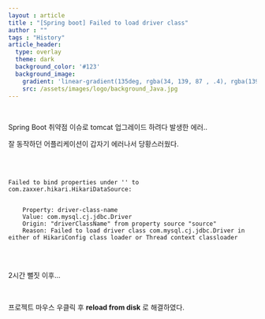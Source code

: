 ```yaml
---
layout : article
title : "[Spring boot] Failed to load driver class"
author : ""
tags : "History"
article_header:
  type: overlay
  theme: dark
  background_color: '#123'
  background_image:
    gradient: 'linear-gradient(135deg, rgba(34, 139, 87 , .4), rgba(139, 34, 139, .4))'
    src: /assets/images/logo/background_Java.jpg
---
```


<br/>

Spring Boot 취약점 이슈로 tomcat 업그레이드 하려다 발생한 에러..

잘 동작하던 어플리케이션이 갑자기 에러나서 당황스러웠다.

<br/>
<br/>

```
Failed to bind properties under '' to com.zaxxer.hikari.HikariDataSource:


    Property: driver-class-name
    Value: com.mysql.cj.jdbc.Driver
    Origin: "driverClassName" from property source "source"
    Reason: Failed to load driver class com.mysql.cj.jdbc.Driver in either of HikariConfig class loader or Thread context classloader


```

<br>

2시간 뻘짓 이후...

<br>

프로젝트 마우스 우클릭 후 **reload from disk** 로 해결하였다.

<br>

<br>

<br>

